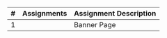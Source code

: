 |# | Assignments | Assignment Description |
|--|-------------|------------------------|
|1 |             | Banner Page            |  
